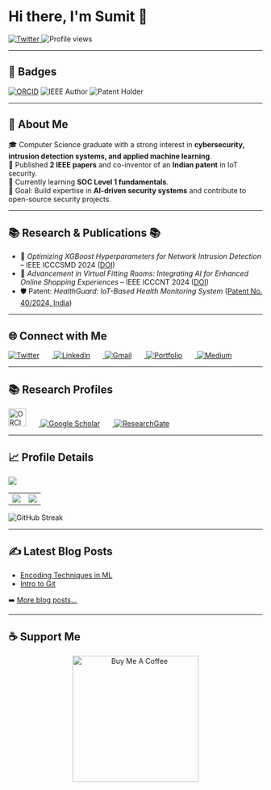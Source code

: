 # Hi there, I'm Sumit 👋  

<p align="left">
  <a href="https://twitter.com/SumitSah_jr">
    <img src="https://img.shields.io/twitter/follow/SumitSah_jr?label=Twitter&logo=twitter&style=for-the-badge&color=blue" alt="Twitter"/>
  </a>
  <img src="https://komarev.com/ghpvc/?username=Sumit-jr&label=Profile%20views&color=blueviolet&style=flat" alt="Profile views"/>
</p>  

---

## 🌟 Badges  

[![ORCID](https://img.shields.io/badge/ORCID-0009--0001--8084--7935-green?style=for-the-badge&logo=orcid&logoColor=white)](https://orcid.org/0009-0001-8084-7935) 
![IEEE Author](https://img.shields.io/badge/IEEE-Author-blue?style=for-the-badge&logo=ieee) 
![Patent Holder](https://img.shields.io/badge/Patent-Granted-brightgreen?style=for-the-badge)

---

## 🔐 About Me  
🎓 Computer Science graduate with a strong interest in **cybersecurity, intrusion detection systems, and applied machine learning**.  
📝 Published **2 IEEE papers** and co-inventor of an **Indian patent** in IoT security.  
🌱 Currently learning **SOC Level 1 fundamentals**.  
🚀 Goal: Build expertise in **AI-driven security systems** and contribute to open-source security projects.  

---

## 📚 Research & Publications 📚
- 📰 *Optimizing XGBoost Hyperparameters for Network Intrusion Detection* – IEEE ICCCSMD 2024 ([DOI](https://doi.org/10.1109/ICCCSMD63546.2024.11015173))  
- 📰 *Advancement in Virtual Fitting Rooms: Integrating AI for Enhanced Online Shopping Experiences* – IEEE ICCCNT 2024 ([DOI](https://doi.org/10.1109/ICCCNT61001.2024.10724276))
- 🛡️ Patent: *HealthGuard: IoT-Based Health Monitoring System* ([Patent No. 40/2024, India](https://drive.google.com/file/d/1jUNlnrlmSjgdC0ZOrbZf-U8HTIDOiJw7/view?usp=sharing))

---

## 🌐 Connect with Me  

<p align="left">  
  <a href="https://twitter.com/SumitSah_jr" target="blank">
    <img src="https://img.icons8.com/color/35/twitter--v2.png" alt="Twitter" style="margin-right:25px;"/>
  </a>

  <a href="https://linkedin.com/in/sumit-prasad-sah/" target="blank">
    <img src="https://img.icons8.com/color/35/linkedin.png" alt="LinkedIn" style="margin-right:25px;"/>
  </a>

  <a href="mailto:er.sumitsah@gmail.com" target="blank">
    <img src="https://img.icons8.com/color/35/gmail-new.png" alt="Gmail" style="margin-right:25px;"/>
  </a>

  <a href="https://sumit-jr.github.io/Portfolio/" target="blank">
    <img src="https://img.icons8.com/color/35/domain.png" alt="Portfolio" style="margin-right:25px;"/>
  </a>

  <a href="https://medium.com/@er.sumitsah" target="blank">
    <img src="https://img.icons8.com/color/35/medium-logo.png" alt="Medium" style="margin-right:25px;"/>
  </a>
</p>

---

## 📚 Research Profiles  

<p align="left">  
  <a href="https://orcid.org/0009-0001-8084-7935" target="blank">
    <img src="https://upload.wikimedia.org/wikipedia/commons/0/06/ORCID_iD.svg" width="35" alt="ORCID" style="margin-right:25px;"/>
  </a>  

  <a href="https://scholar.google.com/citations?user=PsdPkIQAAAAJ&hl=en" target="blank">
    <img src="https://img.icons8.com/color/35/google-scholar.png" alt="Google Scholar" style="margin-right:25px;"/>
  </a>  

  <a href="https://www.researchgate.net/profile/Sumit-Sah-15" target="blank">
    <img src="https://img.icons8.com/windows/35/4CAF50/researchgate.png" alt="ResearchGate"/>
  </a>  
</p>

---


## 📈 Profile Details  

![](http://github-profile-summary-cards.vercel.app/api/cards/profile-details?username=sumit-jr&theme=2077)  

<table>
<tr>
 <td><img src="https://github-readme-stats.vercel.app/api/top-langs/?username=sumit-jr&theme=radical&layout=compact" /></td>
 <td><img src="https://github-readme-stats.vercel.app/api?username=sumit-jr&show_icons=true&theme=radical" /></td>
</tr>
</table>

![GitHub Streak](https://github-readme-streak-stats.herokuapp.com/?user=sumit-jr&theme=radical)  

---

## ✍️ Latest Blog Posts  

<!-- BLOG-POST-LIST:START -->
- [Encoding Techniques in ML](https://medium.com/@er.sumitsah/encoding-techniques-in-ml-30858cad1daa)  
- [Intro to Git](https://medium.com/@er.sumitsah)  
<!-- BLOG-POST-LIST:END -->

➡️ [More blog posts...](https://medium.com/@er.sumitsah)  

---

## ☕ Support Me  

<p align="center"> 
<a href="https://www.buymeacoffee.com/sumits" target="_blank">
  <img src="https://cdn.buymeacoffee.com/buttons/v2/default-yellow.png" alt="Buy Me A Coffee" width="250" >
</a>
</p>
